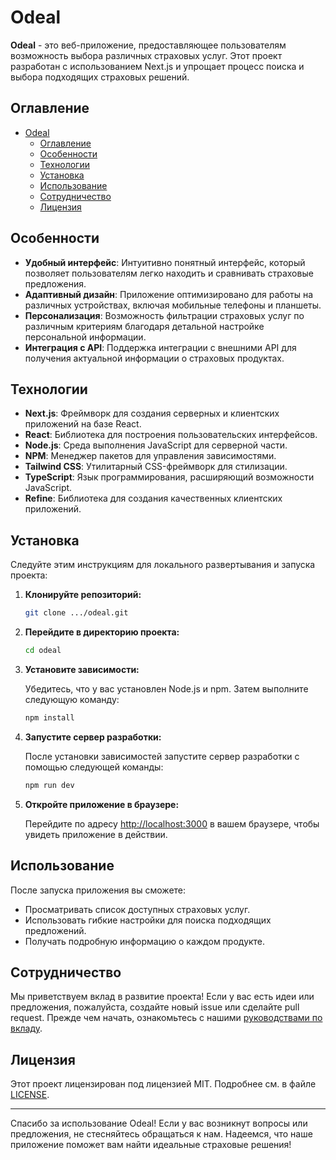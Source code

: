 # Odeal

**Odeal** - это веб-приложение, предоставляющее пользователям возможность выбора различных страховых услуг. Этот проект разработан с использованием Next.js и упрощает процесс поиска и выбора подходящих страховых решений.

## Оглавление

- [Odeal](#odeal)
  - [Оглавление](#оглавление)
  - [Особенности](#особенности)
  - [Технологии](#технологии)
  - [Установка](#установка)
  - [Использование](#использование)
  - [Сотрудничество](#сотрудничество)
  - [Лицензия](#лицензия)

## Особенности

- **Удобный интерфейс**: Интуитивно понятный интерфейс, который позволяет пользователям легко находить и сравнивать страховые предложения.
- **Адаптивный дизайн**: Приложение оптимизировано для работы на различных устройствах, включая мобильные телефоны и планшеты.
- **Персонализация**: Возможность фильтрации страховых услуг по различным критериям благодаря детальной настройке персональной информации.
- **Интеграция с API**: Поддержка интеграции с внешними API для получения актуальной информации о страховых продуктах.

## Технологии

- **Next.js**: Фреймворк для создания серверных и клиентских приложений на базе React.
- **React**: Библиотека для построения пользовательских интерфейсов.
- **Node.js**: Среда выполнения JavaScript для серверной части.
- **NPM**: Менеджер пакетов для управления зависимостями.
- **Tailwind CSS**: Утилитарный CSS-фреймворк для стилизации.
- **TypeScript**: Язык программирования, расширяющий возможности JavaScript.
- **Refine**: Библиотека для создания качественных клиентских приложений.

## Установка

Следуйте этим инструкциям для локального развертывания и запуска проекта:

1. **Клонируйте репозиторий:**

   ```bash
   git clone .../odeal.git
   ```

2. **Перейдите в директорию проекта:**

   ```bash
   cd odeal
   ```

3. **Установите зависимости:**

   Убедитесь, что у вас установлен Node.js и npm. Затем выполните следующую команду:

   ```bash
   npm install
   ```

4. **Запустите сервер разработки:**

   После установки зависимостей запустите сервер разработки с помощью следующей команды:

   ```bash
   npm run dev
   ```

5. **Откройте приложение в браузере:**

   Перейдите по адресу [http://localhost:3000](http://localhost:3000) в вашем браузере, чтобы увидеть приложение в действии.

## Использование

После запуска приложения вы сможете:

- Просматривать список доступных страховых услуг.
- Использовать гибкие настройки для поиска подходящих предложений.
- Получать подробную информацию о каждом продукте.

## Сотрудничество

Мы приветствуем вклад в развитие проекта! Если у вас есть идеи или предложения, пожалуйста, создайте новый issue или сделайте pull request. Прежде чем начать, ознакомьтесь с нашими [руководствами по вкладу](CONTRIBUTING.md).

## Лицензия

Этот проект лицензирован под лицензией MIT. Подробнее см. в файле [LICENSE](LICENSE).

---

Спасибо за использование Odeal! Если у вас возникнут вопросы или предложения, не стесняйтесь обращаться к нам. Надеемся, что наше приложение поможет вам найти идеальные страховые решения!
